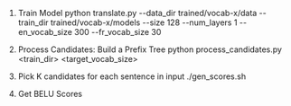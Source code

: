 1. Train Model
python translate.py --data_dir trained/vocab-x/data --train_dir trained/vocab-x/models --size 128 --num_layers 1 --en_vocab_size 300 --fr_vocab_size 30

2. Process Candidates: Build a Prefix Tree
python process_candidates.py <train_dir> <target_vocab_size>

3. Pick K candidates for each sentence in input
./gen_scores.sh

4. Get BELU Scores
